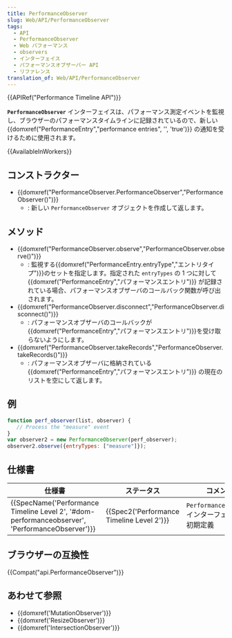 ```yaml
---
title: PerformanceObserver
slug: Web/API/PerformanceObserver
tags:
  - API
  - PerformanceObserver
  - Web パフォーマンス
  - observers
  - インターフェイス
  - パフォーマンスオブザーバー API
  - リファレンス
translation_of: Web/API/PerformanceObserver
---
```

{{APIRef("Performance Timeline API")}}

**`PerformanceObserver`** インターフェイスは、パフォーマンス測定イベントを監視し、ブラウザーのパフォーマンスタイムラインに記録されているので、新しい{{domxref("PerformanceEntry","performance entries", '', 'true')}} の通知を受けるために使用されます。

{{AvailableInWorkers}}

## コンストラクター

- {{domxref("PerformanceObserver.PerformanceObserver","PerformanceObserver()")}}
  - : 新しい `PerformanceObserver` オブジェクトを作成して返します。

## メソッド

- {{domxref("PerformanceObserver.observe","PerformanceObserver.observe()")}}
  - : 監視する{{domxref("PerformanceEntry.entryType","エントリタイプ")}}のセットを指定します。指定された `entryTypes` の 1 つに対して {{domxref("PerformanceEntry","パフォーマンスエントリ")}} が記録されている場合、パフォーマンスオブザーバのコールバック関数が呼び出されます。
- {{domxref("PerformanceObserver.disconnect","PerformanceObserver.disconnect()")}}
  - : パフォーマンスオブザーバのコールバックが{{domxref("PerformanceEntry","パフォーマンスエントリ")}}を受け取らないようにします。
- {{domxref("PerformanceObserver.takeRecords","PerformanceObserver.takeRecords()")}}
  - : パフォーマンスオブザーバに格納されている{{domxref("PerformanceEntry","パフォーマンスエントリ")}} の現在のリストを空にして返します。

<!---->

## 例

```js
function perf_observer(list, observer) {
   // Process the "measure" event
}
var observer2 = new PerformanceObserver(perf_observer);
observer2.observe({entryTypes: ["measure"]});
```

## 仕様書

| 仕様書                                                                                                                           | ステータス                                               | コメント                                         |
| -------------------------------------------------------------------------------------------------------------------------------- | -------------------------------------------------------- | ------------------------------------------------ |
| {{SpecName('Performance Timeline Level 2', '#dom-performanceobserver', 'PerformanceObserver')}} | {{Spec2('Performance Timeline Level 2')}} | `PerformanceObserver` インターフェイスの初期定義 |

## ブラウザーの互換性

{{Compat("api.PerformanceObserver")}}

## あわせて参照

- {{domxref('MutationObserver')}}
- {{domxref('ResizeObserver')}}
- {{domxref('IntersectionObserver')}}
